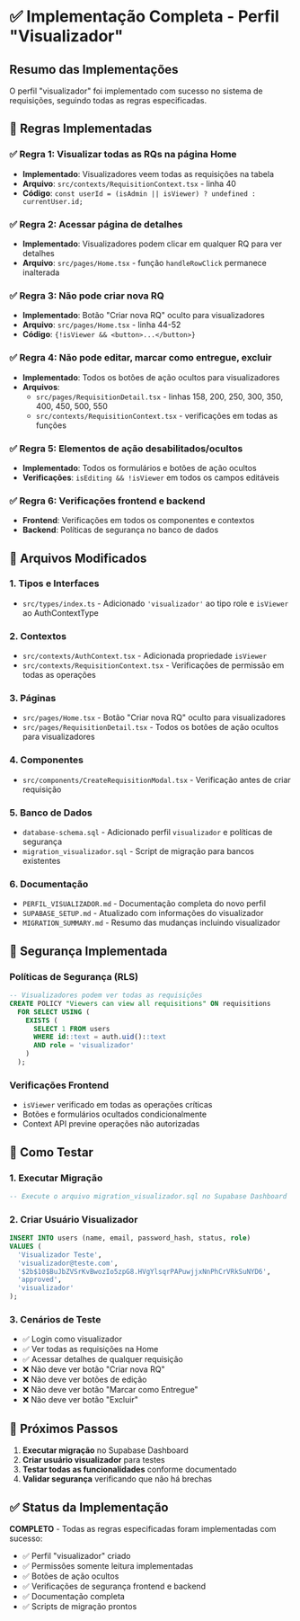 # ✅ Implementação Completa - Perfil "Visualizador"

## Resumo das Implementações

O perfil "visualizador" foi implementado com sucesso no sistema de requisições, seguindo todas as regras especificadas.

## 🎯 Regras Implementadas

### ✅ **Regra 1: Visualizar todas as RQs na página Home**
- **Implementado**: Visualizadores veem todas as requisições na tabela
- **Arquivo**: `src/contexts/RequisitionContext.tsx` - linha 40
- **Código**: `const userId = (isAdmin || isViewer) ? undefined : currentUser.id;`

### ✅ **Regra 2: Acessar página de detalhes**
- **Implementado**: Visualizadores podem clicar em qualquer RQ para ver detalhes
- **Arquivo**: `src/pages/Home.tsx` - função `handleRowClick` permanece inalterada

### ✅ **Regra 3: Não pode criar nova RQ**
- **Implementado**: Botão "Criar nova RQ" oculto para visualizadores
- **Arquivo**: `src/pages/Home.tsx` - linha 44-52
- **Código**: `{!isViewer && <button>...</button>}`

### ✅ **Regra 4: Não pode editar, marcar como entregue, excluir**
- **Implementado**: Todos os botões de ação ocultos para visualizadores
- **Arquivos**: 
  - `src/pages/RequisitionDetail.tsx` - linhas 158, 200, 250, 300, 350, 400, 450, 500, 550
  - `src/contexts/RequisitionContext.tsx` - verificações em todas as funções

### ✅ **Regra 5: Elementos de ação desabilitados/ocultos**
- **Implementado**: Todos os formulários e botões de ação ocultos
- **Verificações**: `isEditing && !isViewer` em todos os campos editáveis

### ✅ **Regra 6: Verificações frontend e backend**
- **Frontend**: Verificações em todos os componentes e contextos
- **Backend**: Políticas de segurança no banco de dados

## 📁 Arquivos Modificados

### 1. **Tipos e Interfaces**
- `src/types/index.ts` - Adicionado `'visualizador'` ao tipo role e `isViewer` ao AuthContextType

### 2. **Contextos**
- `src/contexts/AuthContext.tsx` - Adicionada propriedade `isViewer`
- `src/contexts/RequisitionContext.tsx` - Verificações de permissão em todas as operações

### 3. **Páginas**
- `src/pages/Home.tsx` - Botão "Criar nova RQ" oculto para visualizadores
- `src/pages/RequisitionDetail.tsx` - Todos os botões de ação ocultos para visualizadores

### 4. **Componentes**
- `src/components/CreateRequisitionModal.tsx` - Verificação antes de criar requisição

### 5. **Banco de Dados**
- `database-schema.sql` - Adicionado perfil `visualizador` e políticas de segurança
- `migration_visualizador.sql` - Script de migração para bancos existentes

### 6. **Documentação**
- `PERFIL_VISUALIZADOR.md` - Documentação completa do novo perfil
- `SUPABASE_SETUP.md` - Atualizado com informações do visualizador
- `MIGRATION_SUMMARY.md` - Resumo das mudanças incluindo visualizador

## 🔐 Segurança Implementada

### **Políticas de Segurança (RLS)**
```sql
-- Visualizadores podem ver todas as requisições
CREATE POLICY "Viewers can view all requisitions" ON requisitions
  FOR SELECT USING (
    EXISTS (
      SELECT 1 FROM users 
      WHERE id::text = auth.uid()::text 
      AND role = 'visualizador'
    )
  );
```

### **Verificações Frontend**
- `isViewer` verificado em todas as operações críticas
- Botões e formulários ocultados condicionalmente
- Context API previne operações não autorizadas

## 🧪 Como Testar

### 1. **Executar Migração**
```sql
-- Execute o arquivo migration_visualizador.sql no Supabase Dashboard
```

### 2. **Criar Usuário Visualizador**
```sql
INSERT INTO users (name, email, password_hash, status, role) 
VALUES (
  'Visualizador Teste', 
  'visualizador@teste.com', 
  '$2b$10$BuJbZVSrKvBwozIo5zpG8.HVgYlsqrPAPuwjjxNnPhCrVRkSuNYD6',
  'approved', 
  'visualizador'
);
```

### 3. **Cenários de Teste**
- ✅ Login como visualizador
- ✅ Ver todas as requisições na Home
- ✅ Acessar detalhes de qualquer requisição
- ❌ Não deve ver botão "Criar nova RQ"
- ❌ Não deve ver botões de edição
- ❌ Não deve ver botão "Marcar como Entregue"
- ❌ Não deve ver botão "Excluir"

## 🚀 Próximos Passos

1. **Executar migração** no Supabase Dashboard
2. **Criar usuário visualizador** para testes
3. **Testar todas as funcionalidades** conforme documentado
4. **Validar segurança** verificando que não há brechas

## ✅ Status da Implementação

**COMPLETO** - Todas as regras especificadas foram implementadas com sucesso:

- ✅ Perfil "visualizador" criado
- ✅ Permissões somente leitura implementadas
- ✅ Botões de ação ocultos
- ✅ Verificações de segurança frontend e backend
- ✅ Documentação completa
- ✅ Scripts de migração prontos 